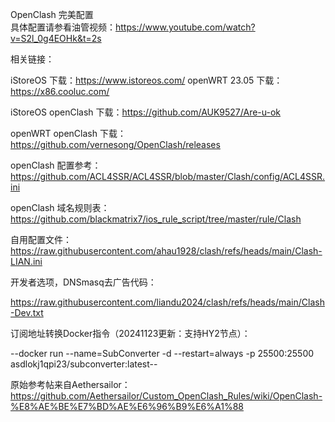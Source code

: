 OpenClash 完美配置<br/>
具体配置请参看油管视频：https://www.youtube.com/watch?v=S2l_0g4EOHk&t=2s

相关链接：

iStoreOS 下载：https://www.istoreos.com/
openWRT 23.05 下载：https://x86.cooluc.com/

iStoreOS openClash 下载：https://github.com/AUK9527/Are-u-ok

openWRT openClash 下载：https://github.com/vernesong/OpenClash/releases

openClash 配置参考：https://github.com/ACL4SSR/ACL4SSR/blob/master/Clash/config/ACL4SSR.ini

openClash 域名规则表：https://github.com/blackmatrix7/ios_rule_script/tree/master/rule/Clash

自用配置文件：https://raw.githubusercontent.com/ahau1928/clash/refs/heads/main/Clash-LIAN.ini

开发者选项，DNSmasq去广告代码：

https://raw.githubusercontent.com/liandu2024/clash/refs/heads/main/Clash-Dev.txt

订阅地址转换Docker指令（20241123更新：支持HY2节点）：

--docker run --name=SubConverter -d --restart=always -p 25500:25500 asdlokj1qpi23/subconverter:latest--

原始参考帖来自Aethersailor：https://github.com/Aethersailor/Custom_OpenClash_Rules/wiki/OpenClash-%E8%AE%BE%E7%BD%AE%E6%96%B9%E6%A1%88
